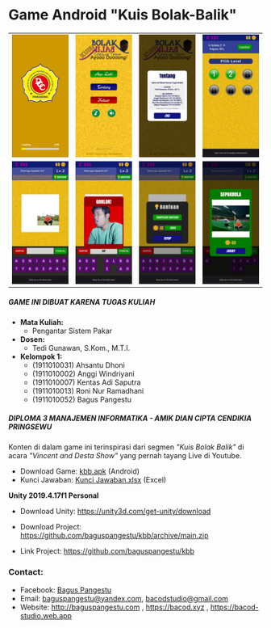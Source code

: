 # Game Android "Kuis Bolak-Balik"

<table>
  <tr>
    <td><img src="https://github.com/baguspangestu/kbb/raw/main/1.jpg"  alt="1"></td>
    <td><img src="https://github.com/baguspangestu/kbb/raw/main/2.jpg"  alt="2"></td>
    <td><img src="https://github.com/baguspangestu/kbb/raw/main/3.jpg"  alt="3"></td>
    <td><img src="https://github.com/baguspangestu/kbb/raw/main/4.jpg"  alt="4"></td>
  </tr>
  <tr>
    <td><img src="https://github.com/baguspangestu/kbb/raw/main/5.jpg"  alt="5"></td>
    <td><img src="https://github.com/baguspangestu/kbb/raw/main/6.jpg"  alt="6"></td>
    <td><img src="https://github.com/baguspangestu/kbb/raw/main/7.jpg"  alt="7"></td>
    <td><img src="https://github.com/baguspangestu/kbb/raw/main/8.jpg"  alt="8"></td>
  </tr>
</table>

##### GAME INI DIBUAT KARENA TUGAS KULIAH

- **Mata Kuliah:**
  - Pengantar Sistem Pakar
- **Dosen:**
  - Tedi Gunawan, S.Kom., M.T.I.
- **Kelompok 1:**
  - (1911010031) Ahsantu Dhoni
  - (1911010002) Anggi Windriyani
  - (1911010007) Kentas Adi Saputra
  - (1911010013) Roni Nur Ramadhani
  - (1911010052) Bagus Pangestu

##### DIPLOMA 3 MANAJEMEN INFORMATIKA - AMIK DIAN CIPTA CENDIKIA PRINGSEWU

Konten di dalam game ini terinspirasi dari segmen _"Kuis Bolak Balik"_ di acara _"Vincent and Desta Show"_ yang pernah tayang Live di Youtube.

- Download Game: [kbb.apk](https://github.com/baguspangestu/kbb/raw/main/kbb.apk) (Android)
- Kunci Jawaban: [Kunci Jawaban.xlsx](https://github.com/baguspangestu/kbb/raw/main/Kunci%20Jawaban.xlsx) (Excel)

**Unity 2019.4.17f1 Personal**

- Download Unity: https://unity3d.com/get-unity/download
- Download Project: https://github.com/baguspangestu/kbb/archive/main.zip

- Link Project: https://github.com/baguspangestu/kbb

### Contact:

- Facebook: [Bagus Pangestu](https://fb.com/baguspangestucom)
- Email: baguspangestu@yandex.com, bacodstudio@gmail.com
- Website: http://baguspangestu.com , https://bacod.xyz , https://bacod-studio.web.app
